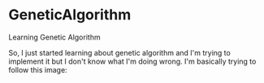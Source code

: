 # GeneticAlgorithm
Learning Genetic Algorithm

So, I just started learning about genetic algorithm and I'm trying to implement it but I don't know what I'm doing wrong.
I'm basically trying to follow this image: 
